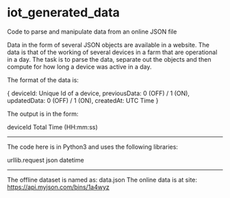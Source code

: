 # iot_generated_data
Code to parse and manipulate data from an online JSON file

Data in the form of several JSON objects are available in a website. 
The data is that of the working of several devices in a farm that are operational in a day. 
The task is to parse the data, separate out the objects and then compute for how long a device was active in a day.

The format of the data is:

{ deviceId: Unique Id of a device, previousData: 0 (OFF) / 1 (ON), updatedData: 0 (OFF) / 1 (ON), createdAt: UTC Time }

The output is in the form:

deviceId Total Time (HH:mm:ss)

------------------------------------------------
The code here is in Python3 and uses the following libraries:

urllib.request
json
datetime

-----------------------------------------------
The offline dataset is named as: data.json
The online data is at site: https://api.myjson.com/bins/1a4wyz
